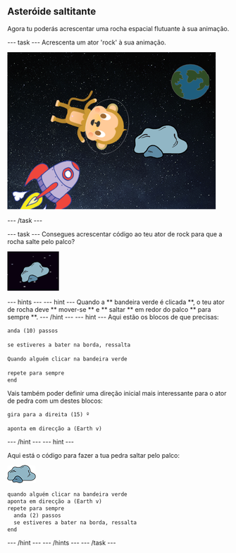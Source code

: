## Asteróide saltitante

Agora tu poderás acrescentar uma rocha espacial flutuante à sua animação.

\--- task \--- Acrescenta um ator 'rock' à sua animação.

![Acrescentar um ator de pedra](images/space-rock-sprite.png)

\--- /task \---

\--- task \--- Consegues acrescentar código ao teu ator de rock para que a rocha salte pelo palco?

![Testar uma rocha saltitante](images/space-bounce-test.png)

\--- hints \--- \--- hint \--- Quando a ** bandeira verde é clicada **, o teu ator de rocha deve ** mover-se ** e ** saltar ** em redor do palco ** para sempre **. \--- /hint \--- \--- hint \--- Aqui estão os blocos de que precisas:

```blocks3
anda (10) passos

se estiveres a bater na borda, ressalta

Quando alguém clicar na bandeira verde

repete para sempre
end
```

Vais também poder definir uma direção inicial mais interessante para o ator de pedra com um destes blocos:

```blocks3
gira para a direita (15) º

aponta em direcção a (Earth v)
```

\--- /hint \--- \--- hint \---

Aqui está o código para fazer a tua pedra saltar pelo palco:

![Ator de rocha](images/sprite-rock.png)

```blocks3
quando alguém clicar na bandeira verde
aponta em direcção a (Earth v)
repete para sempre 
  anda (2) passos
  se estiveres a bater na borda, ressalta
end
```

\--- /hint \--- \--- /hints \--- \--- /task \---
